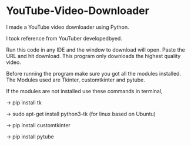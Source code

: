 # YouTube-Video-Downloader
I made a YouTube video downloader using Python.

I took reference from YouTuber developedbyed.

Run this code in any IDE and the window to download will open. Paste the URL and hit download. This program only downloads the highest quality video.

Before running the program make sure you got all the modules installed. The Modules used are Tkinter, customtkinter and pytube.

If the modules are not installed use these commands in terminal,

-> pip install tk

-> sudo apt-get install python3-tk (for linux based on Ubuntu)

-> pip install customtkinter

-> pip install pytube
